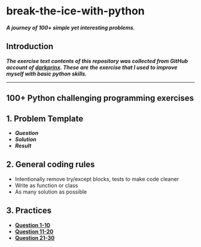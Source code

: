 # break-the-ice-with-python

***A journey of 100+ simple yet interesting problems.***

## Introduction

***The exercise text contents of this repository was collected from GitHub account of [darkprinx](https://github.com/darkprinx/break-the-ice-with-python). These are the exercise that I used to improve myself with basic python skills.***

---

## 100+ Python challenging programming exercises

## 1. Problem Template

* ***Question***
* ***Solution***
* ***Result***
  
## 2. General coding rules

* Intentionally remove try/except blocks, tests to make code cleaner
* Write as function or class
* As many solution as possible
  
## 3. Practices

* **[Question 1-10](https://github.com/polo871209/break-the-ice-with-python/blob/main/md/Question%201-10.md "Question 1-10")**
* **[Question 11-20](https://github.com/polo871209/break-the-ice-with-python/blob/main/md/Question%2011-20.md "Question 11-20")**
* **[Question 21-30](https://github.com/polo871209/break-the-ice-with-python/blob/main/md/Question%2021-30.md "Question 21-30")**
